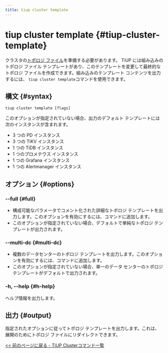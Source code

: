 ```yaml
---
title: tiup cluster template
---
```


# tiup cluster template {#tiup-cluster-template}

クラスタの[トポロジ ファイル](/tiup/tiup-cluster-topology-reference.md)を準備する必要があります。 TiUP には組み込みのトポロジ ファイル テンプレートがあり、このテンプレートを変更して最終的なトポロジ ファイルを作成できます。組み込みのテンプレート コンテンツを出力するには、 `tiup cluster template`コマンドを使用できます。

## 構文 {#syntax}

```shell
tiup cluster template [flags]
```

このオプションが指定されていない場合、出力のデフォルト テンプレートには次のインスタンスが含まれます。

-   3 つの PD インスタンス
-   3 つの TiKV インスタンス
-   1 つの TiDB インスタンス
-   1 つのプロメテウス インスタンス
-   1 つの Grafana インスタンス
-   1 つの Alertmanager インスタンス

## オプション {#options}

### &#x20;--full {#full}

-   構成可能なパラメータでコメント化された詳細なトポロジ テンプレートを出力します。このオプションを有効にするには、コマンドに追加します。
-   このオプションが指定されていない場合、デフォルトで単純なトポロジ テンプレートが出力されます。

### --multi-dc {#multi-dc}

-   複数のデータセンターのトポロジ テンプレートを出力します。このオプションを有効にするには、コマンドに追加します。
-   このオプションが指定されていない場合、単一のデータ センターのトポロジ テンプレートがデフォルトで出力されます。

### -h, --help {#h-help}

ヘルプ情報を出力します。

## 出力 {#output}

指定されたオプションに従ってトポロジ テンプレートを出力します。これは、展開のためにトポロジ ファイルにリダイレクトできます。

[&lt;&lt; 前のページに戻る - TiUP Clusterコマンド一覧](/tiup/tiup-component-cluster.md#command-list)
